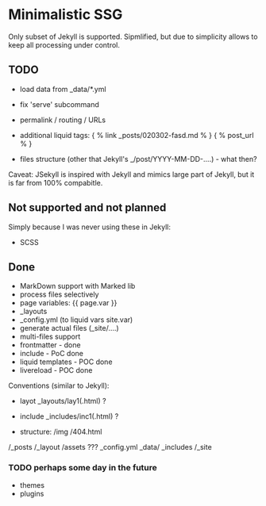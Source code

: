 # Minimalistic SSG

Only subset of Jekyll is supported.  Sipmlified,
but due to simplicity allows to keep all processing under control.

## TODO

* load data from _data/*.yml
* fix 'serve' subcommand

* permalink / routing / URLs
* additional liquid tags:  { % link _posts/020302-fasd.md % } { % post_url % }
* files structure (other that Jekyll's _/post/YYYY-MM-DD-....) - what then?

Caveat: JSekyll is inspired with Jekyll and mimics large part of Jekyll,
but it is far from 100% compabitle.

## Not supported and not planned

Simply because I was never using these in Jekyll:
* SCSS

## Done

* MarkDown support with Marked lib
* process files selectively
* page variables:   {{ page.var }}
* _layouts
* _config.yml (to liquid vars  site.var)
* generate actual files (_site/....)
* multi-files support
* frontmatter - done
* include - PoC done
* liquid templates - POC done
* livereload - POC done

Conventions (similar to Jekyll):
* layot _layouts/lay1(.html)  ?
* include _includes/inc1(.html)  ?


* structure:
/img
/404.html

/_posts
/_layout
/assets ???
_config.yml
_data/
_includes
/_site


### TODO perhaps some day in the future

* themes
* plugins

